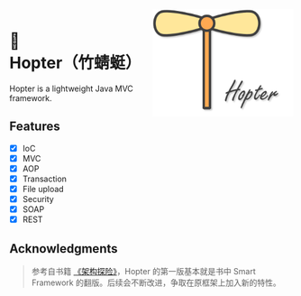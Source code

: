 

<div align="center">
    <img src="assets/hopter-logo.png" width="250" align="right"/>
</div>



# :helicopter: Hopter（竹蜻蜓）

Hopter is a lightweight Java MVC framework.
## Features

- [x] IoC
- [x] MVC
- [x] AOP
- [x] Transaction
- [x] File upload
- [x] Security
- [x] SOAP
- [x] REST

## Acknowledgments

> 参考自书籍 [《架构探险》](https://book.douban.com/subject/26593466/)，Hopter 的第一版基本就是书中 Smart Framework 的翻版。后续会不断改进，争取在原框架上加入新的特性。

